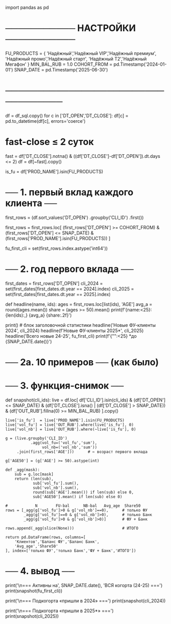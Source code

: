 import pandas as pd

# ─────────── НАСТРОЙКИ ───────────
FU_PRODUCTS = {
    'Надёжный','Надёжный VIP','Надёжный премиум',
    'Надёжный промо','Надёжный старт',
    'Надёжный T2','Надёжный Мегафон'
}
MIN_BAL_RUB = 1.0
COHORT_FROM = pd.Timestamp('2024-01-01')
SNAP_DATE   = pd.Timestamp('2025-06-30')
# ──────────────────────────────────

df = df_sql.copy()
for c in ['DT_OPEN','DT_CLOSE']:
    df[c] = pd.to_datetime(df[c], errors='coerce')

# fast-close ≤ 2 суток
fast = df['DT_CLOSE'].notna() & ((df['DT_CLOSE']-df['DT_OPEN']).dt.days <= 2)
df   = df[~fast].copy()

is_fu = df['PROD_NAME'].isin(FU_PRODUCTS)

# ── 1. первый вклад каждого клиента ──
first_rows = (df.sort_values('DT_OPEN')
                .groupby('CLI_ID')
                .first())

first_rows = first_rows.loc[
      (first_rows['DT_OPEN'] >= COHORT_FROM) &
      (first_rows['DT_OPEN'] <= SNAP_DATE) &
      (first_rows['PROD_NAME'].isin(FU_PRODUCTS))
]

fu_first_cli = set(first_rows.index.astype('int64'))

# ── 2. год первого вклада ──
first_dates = first_rows['DT_OPEN']
cli_2024 = set(first_dates[first_dates.dt.year == 2024].index)
cli_2025 = set(first_dates[first_dates.dt.year == 2025].index)

def headline(name, ids):
    ages   = first_rows.loc[list(ids), 'AGE']
    avg_a  = round(ages.mean())
    share  = (ages >= 50).mean()
    print(f'{name:<25}: {len(ids):,}  {avg_a}  {share:.2f}')

print()                         # блок заголовочной статистики
headline('Новые ФУ-клиенты 2024',  cli_2024)
headline(f'Новые ФУ-клиенты 2025*', cli_2025)
headline('Всего новые 24-25',       fu_first_cli)
print(f'{"":<25}  *до {SNAP_DATE.date()}')

# ── 2a. 10 примеров ── (как было)

# ── 3. функция-снимок ──
def snapshot(cli_ids):
    live = df.loc[
          df['CLI_ID'].isin(cli_ids) &
          (df['DT_OPEN'] <= SNAP_DATE) &
          (df['DT_CLOSE'].isna() | (df['DT_CLOSE'] > SNAP_DATE)) &
          (df['OUT_RUB'].fillna(0) >= MIN_BAL_RUB)
    ].copy()

    live['is_fu']  = live['PROD_NAME'].isin(FU_PRODUCTS)
    live['vol_fu'] = live['OUT_RUB'].where(live['is_fu'], 0)
    live['vol_nb'] = live['OUT_RUB'].where(~live['is_fu'], 0)

    g = (live.groupby('CLI_ID')
               .agg(vol_fu=('vol_fu','sum'),
                    vol_nb=('vol_nb','sum'))
         .join(first_rows['AGE']))      # ← возраст первого вклада

    g['AGE50'] = (g['AGE'] >= 50).astype(int)

    def _agg(mask):
        sub = g.loc[mask]
        return (len(sub),
                sub['vol_fu'].sum(),
                sub['vol_nb'].sum(),
                round(sub['AGE'].mean()) if len(sub) else 0,
                sub['AGE50'].mean() if len(sub) else 0)

    #            N        FU-bal      NB-bal   Avg_age  Share50
    rows = [_agg(g['vol_fu']>0 & g['vol_nb']==0),      # только ФУ
            _agg(g['vol_fu']==0 & g['vol_nb']>0),      # только Банк
            _agg(g['vol_fu']>0 & g['vol_nb']>0)]       # ФУ + Банк

    rows.append(_agg(slice(None)))                     # ИТОГО

    return pd.DataFrame(rows, columns=[
        'Клиентов','Баланс ФУ','Баланс Банк',
        'Avg_age','Share50'
    ], index=['только ФУ','только Банк','ФУ + Банк','ИТОГО'])

# ── 4. вывод ──
print('\n=== Активны на', SNAP_DATE.date(), 'ВСЯ когорта (24-25) ===')
print(snapshot(fu_first_cli))

print('\n=== Подкогорта «пришли в 2024» ===')
print(snapshot(cli_2024))

print('\n=== Подкогорта «пришли в 2025*» ===')
print(snapshot(cli_2025))
